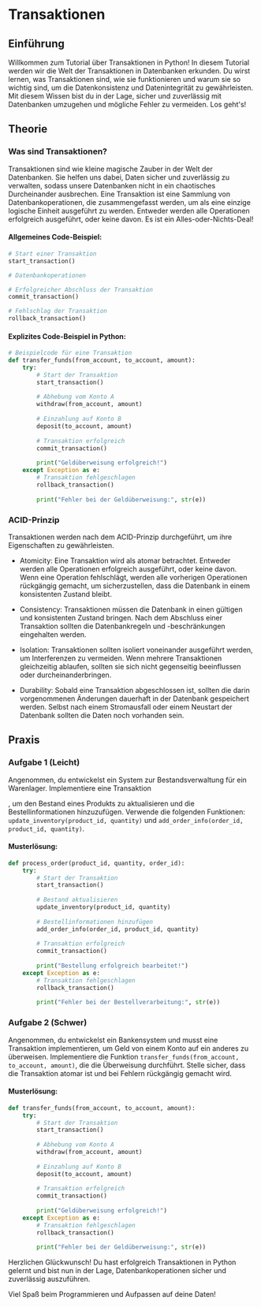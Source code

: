 # Transaktionen

## Einführung
Willkommen zum Tutorial über Transaktionen in Python! In diesem Tutorial werden wir die Welt der Transaktionen in Datenbanken erkunden. Du wirst lernen, was Transaktionen sind, wie sie funktionieren und warum sie so wichtig sind, um die Datenkonsistenz und Datenintegrität zu gewährleisten. Mit diesem Wissen bist du in der Lage, sicher und zuverlässig mit Datenbanken umzugehen und mögliche Fehler zu vermeiden. Los geht's!

## Theorie
### Was sind Transaktionen?
Transaktionen sind wie kleine magische Zauber in der Welt der Datenbanken. Sie helfen uns dabei, Daten sicher und zuverlässig zu verwalten, sodass unsere Datenbanken nicht in ein chaotisches Durcheinander ausbrechen. Eine Transaktion ist eine Sammlung von Datenbankoperationen, die zusammengefasst werden, um als eine einzige logische Einheit ausgeführt zu werden. Entweder werden alle Operationen erfolgreich ausgeführt, oder keine davon. Es ist ein Alles-oder-Nichts-Deal!

#### Allgemeines Code-Beispiel:
```python
# Start einer Transaktion
start_transaction()

# Datenbankoperationen

# Erfolgreicher Abschluss der Transaktion
commit_transaction()

# Fehlschlag der Transaktion
rollback_transaction()
```

#### Explizites Code-Beispiel in Python:
```python
# Beispielcode für eine Transaktion
def transfer_funds(from_account, to_account, amount):
    try:
        # Start der Transaktion
        start_transaction()
        
        # Abhebung vom Konto A
        withdraw(from_account, amount)
        
        # Einzahlung auf Konto B
        deposit(to_account, amount)
        
        # Transaktion erfolgreich
        commit_transaction()
        
        print("Geldüberweisung erfolgreich!")
    except Exception as e:
        # Transaktion fehlgeschlagen
        rollback_transaction()
        
        print("Fehler bei der Geldüberweisung:", str(e))
```

### ACID-Prinzip
Transaktionen werden nach dem ACID-Prinzip durchgeführt, um ihre Eigenschaften zu gewährleisten.

- Atomicity: Eine Transaktion wird als atomar betrachtet. Entweder werden alle Operationen erfolgreich ausgeführt, oder keine davon. Wenn eine Operation fehlschlägt, werden alle vorherigen Operationen rückgängig gemacht, um sicherzustellen, dass die Datenbank in einem konsistenten Zustand bleibt.

- Consistency: Transaktionen müssen die Datenbank in einen gültigen und konsistenten Zustand bringen. Nach dem Abschluss einer Transaktion sollten die Datenbankregeln und -beschränkungen eingehalten werden.

- Isolation: Transaktionen sollten isoliert voneinander ausgeführt werden, um Interferenzen zu vermeiden. Wenn mehrere Transaktionen gleichzeitig ablaufen, sollten sie sich nicht gegenseitig beeinflussen oder durcheinanderbringen.

- Durability: Sobald eine Transaktion abgeschlossen ist, sollten die darin vorgenommenen Änderungen dauerhaft in der Datenbank gespeichert werden. Selbst nach einem Stromausfall oder einem Neustart der Datenbank sollten die Daten noch vorhanden sein.

## Praxis
### Aufgabe 1 (Leicht)
Angenommen, du entwickelst ein System zur Bestandsverwaltung für ein Warenlager. Implementiere eine Transaktion

, um den Bestand eines Produkts zu aktualisieren und die Bestellinformationen hinzuzufügen. Verwende die folgenden Funktionen: `update_inventory(product_id, quantity)` und `add_order_info(order_id, product_id, quantity)`.

#### Musterlösung:
```python
def process_order(product_id, quantity, order_id):
    try:
        # Start der Transaktion
        start_transaction()
        
        # Bestand aktualisieren
        update_inventory(product_id, quantity)
        
        # Bestellinformationen hinzufügen
        add_order_info(order_id, product_id, quantity)
        
        # Transaktion erfolgreich
        commit_transaction()
        
        print("Bestellung erfolgreich bearbeitet!")
    except Exception as e:
        # Transaktion fehlgeschlagen
        rollback_transaction()
        
        print("Fehler bei der Bestellverarbeitung:", str(e))
```

### Aufgabe 2 (Schwer)
Angenommen, du entwickelst ein Bankensystem und musst eine Transaktion implementieren, um Geld von einem Konto auf ein anderes zu überweisen. Implementiere die Funktion `transfer_funds(from_account, to_account, amount)`, die die Überweisung durchführt. Stelle sicher, dass die Transaktion atomar ist und bei Fehlern rückgängig gemacht wird.

#### Musterlösung:
```python
def transfer_funds(from_account, to_account, amount):
    try:
        # Start der Transaktion
        start_transaction()
        
        # Abhebung vom Konto A
        withdraw(from_account, amount)
        
        # Einzahlung auf Konto B
        deposit(to_account, amount)
        
        # Transaktion erfolgreich
        commit_transaction()
        
        print("Geldüberweisung erfolgreich!")
    except Exception as e:
        # Transaktion fehlgeschlagen
        rollback_transaction()
        
        print("Fehler bei der Geldüberweisung:", str(e))
```

Herzlichen Glückwunsch! Du hast erfolgreich Transaktionen in Python gelernt und bist nun in der Lage, Datenbankoperationen sicher und zuverlässig auszuführen.

Viel Spaß beim Programmieren und Aufpassen auf deine Daten!
